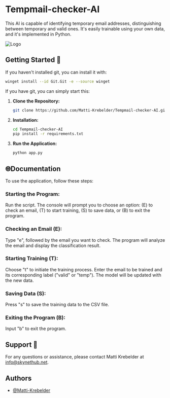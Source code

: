 
# Tempmail-checker-AI

This AI is capable of identifying temporary email addresses, distinguishing between temporary and valid ones. It's easily trainable using your own data, and it's implemented in Python.


![Logo](https://skynethub.net/Tempmail-checker-AI.png)


## Getting Started 🚀
If you haven't installed git, you can install it with:
   ```bash
   winget install --id Git.Git -e --source winget
   ```
If you have git, you can simply start this:
1. **Clone the Repository:**
   ```bash
   git clone https://github.com/Matti-Krebelder/Tempmail-checker-AI.git
   ```

2. **Installation:**
   ```bash
   cd Tempmail-checker-AI
   pip install -r requirements.txt
   ```

3. **Run the Application:**
   ```bash
   python app.py
   ```
    
## 🌐Documentation


To use the application, follow these steps:

### Starting the Program: 

Run the script. The console will prompt you to choose an option: (E) to check an email, (T) to start training, (S) to save data, or (B) to exit the program.

### Checking an Email (E):

 Type "e", followed by the email you want to check. The program will analyze the email and display the classification result.

### Starting Training (T):

 Choose "t" to initiate the training process. Enter the email to be trained and its corresponding label ("valid" or "temp"). The model will be updated with the new data.

### Saving Data (S):

 Press "s" to save the training data to the CSV file.

### Exiting the Program (B):

 Input "b" to exit the program.

## Support 📧

For any questions or assistance, please contact Matti Krebelder at [info@skynethub.net](mailto:info@skynethub.net).

## Authors

- [@Matti-Krebelder](https://github.com/Matti-Krebelder/)
